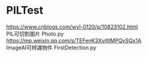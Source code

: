 # PILTest
https://www.cnblogs.com/wyl-0120/p/10823102.html  
PIL可切割圖片 Photo.py  
https://mp.weixin.qq.com/s/TEFenK3XyiltlMPQySQx1A  
ImageAI可辨識物件 FirstDetection.py  
